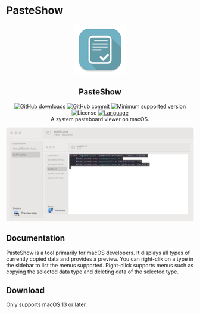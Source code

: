 # PasteShow

<p align="center">
    <div align="center"><img src=https://raw.githubusercontent.com/ConradSun/PasteShow/main/Docs/icon.png width=138  /></div>
    <h2 align="center">PasteShow</h2>
    <div align="center">
      <a href="https://github.com/ConradSun/PasteShow/releases" target="_blank">
        <img alt="GitHub downloads" src="https://img.shields.io/github/downloads/ConradSun/PasteShow/total.svg?style=flat-square"></a>
      <a href="https://github.com/ConradSun/PasteShow/commits" target="_blank">
        <img alt="GitHub commit" src="https://img.shields.io/github/commit-activity/m/ConradSun/PasteShow?style=flat-square"></a>
      <img alt="Minimum supported version" src="https://img.shields.io/badge/macOS-13.0%2B-orange?style=flat-square">
      <img alt="License" src="https://img.shields.io/badge/license-GPL--3.0-green">
      <a href="https://www.swift.org" target="_blank">
        <img alt="Language" src="https://img.shields.io/badge/Language-swift-red.svg"></a>
    </div>
    <div align="center">A system pasteboard viewer on macOS.</div>
</p>

<p align="center"><img src="https://raw.githubusercontent.com/ConradSun/PasteShow/main/Docs/PasteShow.png"></p>

## Documentation

PasteShow is a tool primarily for macOS developers. It displays all types of currently copied data and provides a preview. You can right-clik on a type in the sidebar to list the menus supported.
Right-click supports menus such as copying the selected data type and deleting data of the selected type.

## Download

Only supports macOS 13 or later.
